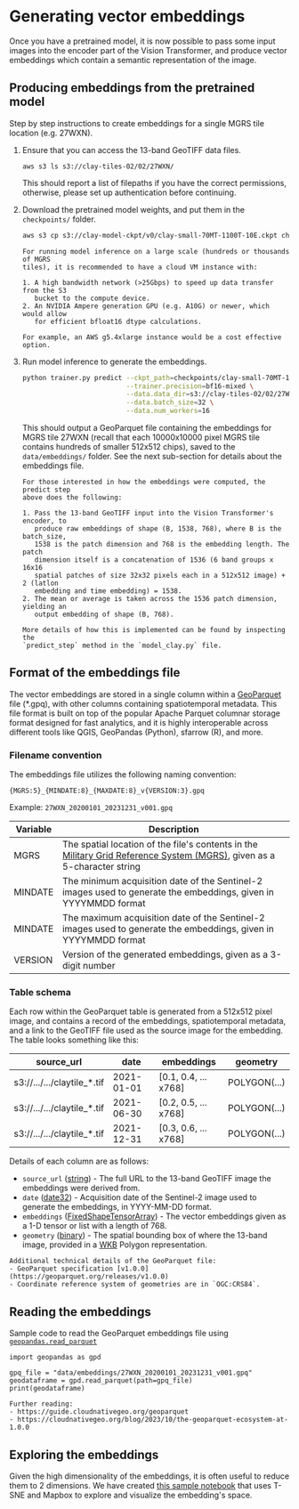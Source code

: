 # Generating vector embeddings

Once you have a pretrained model, it is now possible to pass some input images
into the encoder part of the Vision Transformer, and produce vector embeddings
which contain a semantic representation of the image.

## Producing embeddings from the pretrained model

Step by step instructions to create embeddings for a single MGRS tile location
(e.g. 27WXN).

1. Ensure that you can access the 13-band GeoTIFF data files.

   ```
   aws s3 ls s3://clay-tiles-02/02/27WXN/
   ```

   This should report a list of filepaths if you have the correct permissions,
   otherwise, please set up authentication before continuing.

2. Download the pretrained model weights, and put them in the `checkpoints/`
   folder.

   ```bash
   aws s3 cp s3://clay-model-ckpt/v0/clay-small-70MT-1100T-10E.ckpt checkpoints/
   ```

   ```{tip}
   For running model inference on a large scale (hundreds or thousands of MGRS
   tiles), it is recommended to have a cloud VM instance with:

   1. A high bandwidth network (>25Gbps) to speed up data transfer from the S3
      bucket to the compute device.
   2. An NVIDIA Ampere generation GPU (e.g. A10G) or newer, which would allow
      for efficient bfloat16 dtype calculations.

   For example, an AWS g5.4xlarge instance would be a cost effective option.
   ```

3. Run model inference to generate the embeddings.

   ```bash
   python trainer.py predict --ckpt_path=checkpoints/clay-small-70MT-1100T-10E.ckpt \
                             --trainer.precision=bf16-mixed \
                             --data.data_dir=s3://clay-tiles-02/02/27WXN \
                             --data.batch_size=32 \
                             --data.num_workers=16
   ```

   This should output a GeoParquet file containing the embeddings for MGRS tile
   27WXN (recall that each 10000x10000 pixel MGRS tile contains hundreds of
   smaller 512x512 chips), saved to the `data/embeddings/` folder. See the next
   sub-section for details about the embeddings file.

   ```{note}
   For those interested in how the embeddings were computed, the predict step
   above does the following:

   1. Pass the 13-band GeoTIFF input into the Vision Transformer's encoder, to
      produce raw embeddings of shape (B, 1538, 768), where B is the batch_size,
      1538 is the patch dimension and 768 is the embedding length. The patch
      dimension itself is a concatenation of 1536 (6 band groups x 16x16
      spatial patches of size 32x32 pixels each in a 512x512 image) + 2 (latlon
      embedding and time embedding) = 1538.
   2. The mean or average is taken across the 1536 patch dimension, yielding an
      output embedding of shape (B, 768).

   More details of how this is implemented can be found by inspecting the
   `predict_step` method in the `model_clay.py` file.
   ```


## Format of the embeddings file

The vector embeddings are stored in a single column within a
[GeoParquet](https://geoparquet.org) file (*.gpq), with other columns
containing spatiotemporal metadata. This file format is built on top of the
popular Apache Parquet columnar storage format designed for fast analytics,
and it is highly interoperable across different tools like QGIS,
GeoPandas (Python), sfarrow (R), and more.

### Filename convention

The embeddings file utilizes the following naming convention:

```
{MGRS:5}_{MINDATE:8}_{MAXDATE:8}_v{VERSION:3}.gpq
```

Example: `27WXN_20200101_20231231_v001.gpq`

| Variable | Description |
|--|--|
| MGRS | The spatial location of the file's contents in the [Military Grid Reference System (MGRS)](https://en.wikipedia.org/wiki/Military_Grid_Reference_System), given as a 5-character string |
| MINDATE | The minimum acquisition date of the Sentinel-2 images used to generate the embeddings, given in YYYYMMDD format |
| MINDATE | The maximum acquisition date of the Sentinel-2 images used to generate the embeddings, given in YYYYMMDD format |
| VERSION | Version of the generated embeddings, given as a 3-digit number |


### Table schema

Each row within the GeoParquet table is generated from a 512x512 pixel image,
and contains a record of the embeddings, spatiotemporal metadata, and a link to
the GeoTIFF file used as the source image for the embedding. The table looks
something like this:

|         source_url          |    date    |      embeddings      |   geometry   |
|-----------------------------|------------|----------------------|--------------|
| s3://.../.../claytile_*.tif | 2021-01-01 | [0.1, 0.4, ... x768] | POLYGON(...) |
| s3://.../.../claytile_*.tif | 2021-06-30 | [0.2, 0.5, ... x768] | POLYGON(...) |
| s3://.../.../claytile_*.tif | 2021-12-31 | [0.3, 0.6, ... x768] | POLYGON(...) |

Details of each column are as follows:

- `source_url` ([string](https://arrow.apache.org/docs/python/generated/pyarrow.string.html)) - The full URL to the 13-band GeoTIFF image the embeddings were derived from.
- `date` ([date32](https://arrow.apache.org/docs/python/generated/pyarrow.date32.html)) - Acquisition date of the Sentinel-2 image used to generate the embeddings, in YYYY-MM-DD format.
- `embeddings` ([FixedShapeTensorArray](https://arrow.apache.org/docs/python/generated/pyarrow.FixedShapeTensorArray.html)) - The vector embeddings given as a 1-D tensor or list with a length of 768.
- `geometry` ([binary](https://arrow.apache.org/docs/python/generated/pyarrow.binary.html)) - The spatial bounding box of where the 13-band image, provided in a [WKB](https://en.wikipedia.org/wiki/Well-known_text_representation_of_geometry#Well-known_binary) Polygon representation.


```{note}
Additional technical details of the GeoParquet file:
- GeoParquet specification [v1.0.0](https://geoparquet.org/releases/v1.0.0)
- Coordinate reference system of geometries are in `OGC:CRS84`.
```

## Reading the embeddings

Sample code to read the GeoParquet embeddings file using
[`geopandas.read_parquet`](https://geopandas.org/en/stable/docs/reference/api/geopandas.read_parquet.html)

```{code}
import geopandas as gpd

gpq_file = "data/embeddings/27WXN_20200101_20231231_v001.gpq"
geodataframe = gpd.read_parquet(path=gpq_file)
print(geodataframe)
```

```{seealso}
Further reading:
- https://guide.cloudnativegeo.org/geoparquet
- https://cloudnativegeo.org/blog/2023/10/the-geoparquet-ecosystem-at-1.0.0
```

## Exploring the embeddings

Given the high dimensionality of the embeddings, it is often useful to reduce them to 2 dimensions.
We have created [this sample notebook](explore_embeddings.ipynb) that uses T-SNE and Mapbox to explore and visualize the embedding's space.
